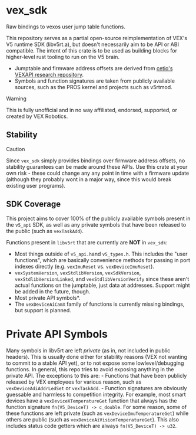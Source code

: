 # vex_sdk

Raw bindings to vexos user jump table functions.

This repository serves as a partial open-source reimplementation of VEX's V5 runtime SDK (libv5rt.a), but doesn't necessarily aim to be API or ABI compatible. The intent of this crate is to be used as building blocks for higher-level rust tooling to run on the V5 brain. 

- Jumptable and firmware address offsets are derived from [cetio's VEXAPI research repository](https://github.com/cetio/VEXAPI).
- Symbols and function signatures are taken from publicly available sources, such as the PROS kernel and projects such as v5rtmod.

> [!WARNING]
> This is fully unofficial and in no way affiliated, endorsed, supported, or created by VEX Robotics.

## Stability

> [!CAUTION]
> Since `vex_sdk` simply provides bindings over firmware address offsets, no stability guarantees can be made around these APIs. Use this crate at your own risk - these could change any any point in time with a firmware update (although they probably wont in a major way, since this would break existing user programs).

## SDK Coverage

This project aims to cover 100% of the publicly available symbols present in the `v5_api` SDK, as well as any private symbols that have been released to the public (such as `vexTaskAdd`).

Functions present in `libv5rt` that are currently are **NOT** in `vex_sdk`:
- Most things outside of `v5_api.h`and `v5_types.h`. This includes the "user functions", which are basically convenience methods for passing in port indexes directly (e.g. `vexImuReset` vs. `vexDeviceImuReset`).
- `vexSystemVersion`, `vexStdlibVersion`, `vexSdkVersion`, `vexStdlibVersionLinked`, and `vexStdlibVersionVerify` since these aren't actual functions on the jumptable, just data at addresses. Support might be added in the future, though.
- Most private API symbols*.
- The `vexDeviceAiCamX` family of functions is currently missing bindings, but support is planned.

# Private API Symbols

Many symbols in libv5rt are left *private* (as in, not included in public headers). This is usually done either for stability reasons (VEX not wanting to commit to a stable API yet), or to not expose some lowlevel/debugging functions. In general, this repo tries to avoid exposing anything in the private API. The exceptions to this are:
	- Functions that have been publicly released by VEX employees for various reason, such as `vexDeviceAdiAddrLedSet` or `vexTaskAdd`.
	- Function signatures are obviously guessable and harmless to competition integrity. For example, most smart devices have a `vexDeviceXTemperatureGet` function that always has the function signature `fn(V5_DeviceT) -> c_double`. For some reason, some of these functions are left private (such as `vexDeviceImuTemperatureGet`) while others are public (such as `vexDeviceAiVisionTemperatureGet`). This also includes status code getters which are always `fn(V5_DeviceT) -> u32`.
